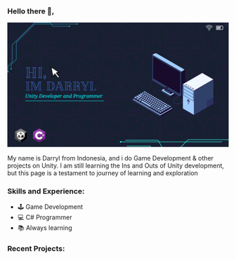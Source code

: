 ### Hello there 👋,

<img src="https://github.com/PerpleXG29/PerpleXG29/blob/main/Github%20Banner.png" width = 1000 />

My name is Darryl from Indonesia, and i do Game Development & other projects on Unity. I am still learning the Ins and Outs of Unity development, but this page is a testament to journey of learning and exploration



### Skills and Experience:
* 🕹️ Game Development
* 💻 C# Programmer
* 📚 Always learning 


### Recent Projects:
